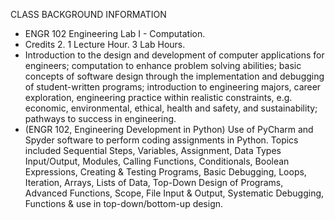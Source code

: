 CLASS BACKGROUND INFORMATION
- ENGR 102 Engineering Lab I - Computation.
- Credits 2. 1 Lecture Hour. 3 Lab Hours.
- Introduction to the design and development of computer applications for engineers; computation to enhance problem solving abilities; basic concepts of software design through the implementation and debugging of student-written programs; introduction to engineering majors, career exploration, engineering practice within realistic constraints, e.g. economic, environmental, ethical, health and safety, and sustainability; pathways to success in engineering.
- (ENGR 102, Engineering Development in Python) Use of PyCharm and Spyder software to perform coding assignments in Python. Topics included Sequential Steps, Variables, Assignment, Data Types Input/Output, Modules, Calling Functions, Conditionals, Boolean Expressions, Creating & Testing Programs, Basic Debugging, Loops, Iteration, Arrays, Lists of Data, Top-Down Design of Programs, Advanced Functions, Scope, File Input & Output, Systematic Debugging, Functions & use in top-down/bottom-up design.
